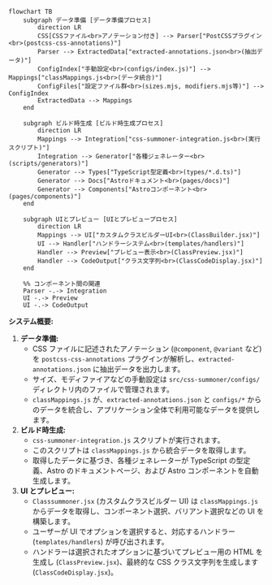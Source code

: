 
```mermaid
flowchart TB
    subgraph データ準備 [データ準備プロセス]
        direction LR
        CSS[CSSファイル<br>アノテーション付き] --> Parser["PostCSSプラグイン<br>(postcss-css-annotations)"]
        Parser --> ExtractedData["extracted-annotations.json<br>(抽出データ)"]
        ConfigIndex["手動設定<br>(configs/index.js)"] --> Mappings["classMappings.js<br>(データ統合)"]
        ConfigFiles["設定ファイル群<br>(sizes.mjs, modifiers.mjs等)"] --> ConfigIndex
        ExtractedData --> Mappings
    end

    subgraph ビルド時生成 [ビルド時生成プロセス]
        direction LR
        Mappings --> Integration["css-summoner-integration.js<br>(実行スクリプト)"]
        Integration --> Generator["各種ジェネレーター<br>(scripts/generators)"]
        Generator --> Types["TypeScript型定義<br>(types/*.d.ts)"]
        Generator --> Docs["Astroドキュメント<br>(pages/docs)"]
        Generator --> Components["Astroコンポーネント<br>(pages/components)"]
    end

    subgraph UIとプレビュー [UIとプレビュープロセス]
        direction LR
        Mappings --> UI["カスタムクラスビルダーUI<br>(ClassBuilder.jsx)"]
        UI --> Handler["ハンドラーシステム<br>(templates/handlers)"]
        Handler --> Preview["プレビュー表示<br>(ClassPreview.jsx)"]
        Handler --> CodeOutput["クラス文字列<br>(ClassCodeDisplay.jsx)"]
    end

    %% コンポーネント間の関連
    Parser -.-> Integration
    UI -.-> Preview
    UI -.-> CodeOutput
```

**システム概要:**

1.  **データ準備:**
    *   CSS ファイルに記述されたアノテーション (`@component`, `@variant` など) を `postcss-css-annotations` プラグインが解析し、`extracted-annotations.json` に抽出データを出力します。
    *   サイズ、モディファイアなどの手動設定は `src/css-summoner/configs/` ディレクトリ内のファイルで管理されます。
    *   `classMappings.js` が、`extracted-annotations.json` と `configs/*` からのデータを統合し、アプリケーション全体で利用可能なデータを提供します。
2.  **ビルド時生成:**
    *   `css-summoner-integration.js` スクリプトが実行されます。
    *   このスクリプトは `classMappings.js` から統合データを取得します。
    *   取得したデータに基づき、各種ジェネレーターが TypeScript の型定義、Astro のドキュメントページ、および Astro コンポーネントを自動生成します。
3.  **UI とプレビュー:**
    *   `Classsummoner.jsx` (カスタムクラスビルダー UI) は `classMappings.js` からデータを取得し、コンポーネント選択、バリアント選択などの UI を構築します。
    *   ユーザーが UI でオプションを選択すると、対応するハンドラー (`templates/handlers`) が呼び出されます。
    *   ハンドラーは選択されたオプションに基づいてプレビュー用の HTML を生成し (`ClassPreview.jsx`)、最終的な CSS クラス文字列を生成します (`ClassCodeDisplay.jsx`)。